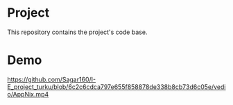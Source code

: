 # Project
This repository contains the project's code base.

# Demo

https://github.com/Sagar160/I-E_project_turku/blob/6c2c6cdca797e655f858878de338b8cb73d6c05e/vedio/AppNix.mp4
